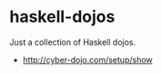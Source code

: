 haskell-dojos
=============

Just a collection of Haskell dojos.

* http://cyber-dojo.com/setup/show

